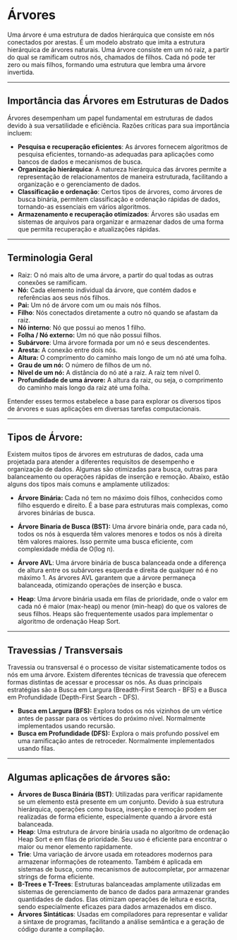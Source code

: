 # Árvores
Uma árvore é uma estrutura de dados hierárquica que consiste em nós conectados por arestas. É um modelo abstrato que imita a estrutura hierárquica de árvores naturais. Uma árvore consiste em um nó raiz, a partir do qual se ramificam outros nós, chamados de filhos. Cada nó pode ter zero ou mais filhos, formando uma estrutura que lembra uma árvore invertida.

---

## Importância das Árvores em Estruturas de Dados

Árvores desempenham um papel fundamental em estruturas de dados devido à sua versatilidade e eficiência. Razões críticas para sua importância incluem:

- **Pesquisa e recuperação eficientes**: As árvores fornecem algoritmos de pesquisa eficientes, tornando-as adequadas para aplicações como bancos de dados e mecanismos de busca.
- **Organização hierárquica**: A natureza hierárquica das árvores permite a representação de relacionamentos de maneira estruturada, facilitando a organização e o gerenciamento de dados.
- **Classificação e ordenação**: Certos tipos de árvores, como árvores de busca binária, permitem classificação e ordenação rápidas de dados, tornando-as essenciais em vários algoritmos.
- **Armazenamento e recuperação otimizados**: Árvores são usadas em sistemas de arquivos para organizar e armazenar dados de uma forma que permita recuperação e atualizações rápidas.

---

## Terminologia Geral

- Raiz: O nó mais alto de uma árvore, a partir do qual todas as outras conexões se ramificam.
- **Nó:** Cada elemento individual da árvore, que contém dados e referências aos seus nós filhos.
- **Pai:** Um nó de árvore com um ou mais nós filhos.
- **Filho**: Nós conectados diretamente a outro nó quando se afastam da raiz.
- **Nó interno**: Nó que possui ao menos 1 filho.
- **Folha / Nó externo:** Um nó que não possui filhos.
- **Subárvore**: Uma árvore formada por um nó e seus descendentes.
- **Aresta:** A conexão entre dois nós.
- **Altura:** O comprimento do caminho mais longo de um nó até uma folha.
- **Grau de um nó:** O número de filhos de um nó.
- **Nível de um nó:** A distância do nó até a raiz. A raiz tem nível 0.
- **Profundidade de uma árvore:** A altura da raiz, ou seja, o comprimento do caminho mais longo da raiz até uma folha.

Entender esses termos estabelece a base para explorar os diversos tipos de árvores e suas aplicações em diversas tarefas computacionais.

---

## Tipos de Árvore:

Existem muitos tipos de árvores em estruturas de dados, cada uma projetada para atender a diferentes requisitos de desempenho e organização de dados. Algumas são otimizadas para busca, outras para balanceamento ou operações rápidas de inserção e remoção. Abaixo, estão alguns dos tipos mais comuns e amplamente utilizados:

- **Árvore Binária:** Cada nó tem no máximo dois filhos, conhecidos como filho esquerdo e direito. É a base para estruturas mais complexas, como árvores binárias de busca.

- **Árvore Binaria de Busca (BST):** Uma árvore binária onde, para cada nó, todos os nós à esquerda têm valores menores e todos os nós à direita têm valores maiores. Isso permite uma busca eficiente, com complexidade média de O(log n).

- **Árvore AVL**: Uma árvore binária de busca balanceada onde a diferença de altura entre os subárvores esquerda e direita de qualquer nó é no máximo 1. As árvores AVL garantem que a árvore permaneça balanceada, otimizando operações de inserção e busca.

- **Heap**: Uma árvore binária usada em filas de prioridade, onde o valor em cada nó é maior (max-heap) ou menor (min-heap) do que os valores de seus filhos. Heaps são frequentemente usados para implementar o algoritmo de ordenação Heap Sort.

---

## Travessias / Transversais

Travessia ou transversal é o processo de visitar sistematicamente todos os nós em uma árvore. Existem diferentes técnicas de travessia que oferecem formas distintas de acessar e processar os nós. As duas principais estratégias são a Busca em Largura (Breadth-First Search - BFS) e a Busca em Profundidade (Depth-First Search - DFS).

- **Busca em Largura (BFS):** Explora todos os nós vizinhos de um vértice antes de passar para os vértices do próximo nível. Normalmente implementados usando recursão.
- **Busca em Profundidade (DFS):** Explora o mais profundo possível em uma ramificação antes de retroceder. Normalmente implementados usando filas.

---

## Algumas aplicações de árvores são:

- **Árvores de Busca Binária (BST)**: Utilizadas para verificar rapidamente se um elemento está presente em um conjunto. Devido à sua estrutura hierárquica, operações como busca, inserção e remoção podem ser realizadas de forma eficiente, especialmente quando a árvore está balanceada.
- **Heap**: Uma estrutura de árvore binária usada no algoritmo de ordenação Heap Sort e em filas de prioridade. Seu uso é eficiente para encontrar o maior ou menor elemento rapidamente.
- **Trie**: Uma variação de árvore usada em roteadores modernos para armazenar informações de roteamento. Também é aplicada em sistemas de busca, como mecanismos de autocompletar, por armazenar strings de forma eficiente.
- **B-Trees e T-Trees**: Estruturas balanceadas amplamente utilizadas em sistemas de gerenciamento de banco de dados para armazenar grandes quantidades de dados. Elas otimizam operações de leitura e escrita, sendo especialmente eficazes para dados armazenados em disco.
- **Árvores Sintáticas**: Usadas em compiladores para representar e validar a sintaxe de programas, facilitando a análise semântica e a geração de código durante a compilação.
